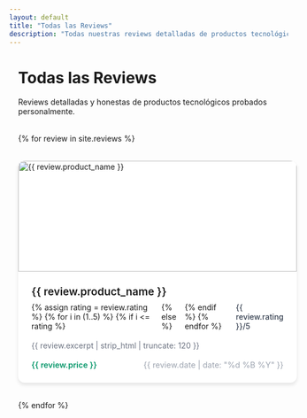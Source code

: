 ```yaml
---
layout: default
title: "Todas las Reviews"
description: "Todas nuestras reviews detalladas de productos tecnológicos"
---
```


<div class="container">
  <h1>Todas las Reviews</h1>
  <p>Reviews detalladas y honestas de productos tecnológicos probados personalmente.</p>
  
  <div class="reviews-grid">
    {% for review in site.reviews %}
      <article class="review-card">
        <a href="{{ review.url | relative_url }}" class="review-link">
          <div class="review-image">
            <img src="{{ review.image | default: '/favicon/android-chrome-512x512.png' }}" 
                 alt="{{ review.product_name }}" loading="lazy">
          </div>
          <div class="review-content">
            <h3>{{ review.product_name }}</h3>
            <div class="rating">
              {% assign rating = review.rating %}
              {% for i in (1..5) %}
                {% if i <= rating %}
                  <i class="fas fa-star"></i>
                {% else %}
                  <i class="far fa-star"></i>
                {% endif %}
              {% endfor %}
              <span class="rating-number">{{ review.rating }}/5</span>
            </div>
            <p class="review-excerpt">{{ review.excerpt | strip_html | truncate: 120 }}</p>
            <div class="review-meta">
              <span class="price">{{ review.price }}</span>
              <span class="date">{{ review.date | date: "%d %B %Y" }}</span>
            </div>
          </div>
        </a>
      </article>
    {% endfor %}
  </div>
</div>

<style>
/* Screen reader only content */
.sr-only {
  position: absolute;
  width: 1px;
  height: 1px;
  padding: 0;
  margin: -1px;
  overflow: hidden;
  clip: rect(0, 0, 0, 0);
  white-space: nowrap;
  border: 0;
}

/* Header - Ultra Compact */
.header {
  position: sticky;
  top: 0;
  height: 48px;
  background: white;
  box-shadow: 0 2px 8px rgba(0,0,0,0.06);
  z-index: 1000;
  transition: all 0.3s ease;
  border-bottom: 1px solid rgba(0,0,0,0.05);
}

/* Container for consistent layout */
.container {
  width: 100%;
  max-width: 1200px;
  margin: 0 auto;
  padding: 0 1rem;
}

/* Grid Layout - 3 columns */
.header-content {
  display: grid;
  grid-template-columns: auto 1fr auto;
  align-items: center;
  height: 100%;
  gap: 1rem;
}

/* Logo Section */
.logo {
  display: flex;
  align-items: center;
  justify-self: start;
  flex-shrink: 0;
  margin-top: 5px;
}

.logo a {
  display: flex;
  align-items: center;
  gap: 0.75rem;
  text-decoration: none;
  color: inherit;
  transition: transform 0.2s ease;
  outline-offset: 2px;
}

.logo a:hover,
.logo a:focus {
  transform: scale(1.02);
}

.logo a:focus {
  outline: 2px solid #FF8C00;
  border-radius: 6px;
}

.logo-image {
  height: 32px;
  width: auto;
  border-radius: 6px;
  display: block;
}

.logo a:hover .logo-image {
  box-shadow: 0 4px 12px rgba(255, 140, 0, 0.3);
}

.logo-text h1 {
  font-size: 1.4rem;
  font-weight: 600;
  color: #FF8C00;
  margin: 0;
  line-height: 1;
  letter-spacing: -0.02em;
}

.logo-text span {
  font-size: 0.8rem;
  color: #666;
  display: block;
  margin-top: 2px;
  line-height: 1;
  font-weight: 500;
}

/* Navigation - Centered */
.nav {
  display: flex;
  align-items: center;
  gap: 1.25rem;
  justify-self: center;
  margin: 0;
  margin-top: 8px;
}

.nav a {
  display: flex;
  align-items: center;
  gap: 0.5rem;
  text-decoration: none;
  color: #444;
  font-weight: 500;
  font-size: 0.9rem;
  padding: 0.3rem 0.6rem;
  border-radius: 8px;
  transition: all 0.2s ease;
  line-height: 1;
  position: relative;
  white-space: nowrap;
  border-bottom: 2px solid transparent;
}

.nav a span {
  transition: transform 0.2s ease;
}

.nav a i {
  font-size: 0.9rem;
  transition: all 0.2s ease;
  flex-shrink: 0;
}

.nav a:hover,
.nav a:focus {
  color: #FF8C00;
  background: rgba(255, 140, 0, 0.08);
}

.nav a.active {
  color: #FF8C00;
  border-bottom-color: #FF8C00;
  background: rgba(255, 140, 0, 0.08);
}

/* Header Actions */
.header-actions {
  display: flex;
  gap: 0.5rem;
  align-items: center;
  justify-self: end;
  flex-shrink: 0;
}

.search-toggle,
.menu-toggle {
  background: none;
  border: none;
  font-size: 1rem;
  color: #666;
  cursor: pointer;
  padding: 0.4rem;
  border-radius: 6px;
  transition: all 0.2s ease;
  display: none; /* Changed from flex to none to make elements invisible */
  align-items: center;
  justify-content: center;
  min-width: 32px;
  min-height: 32px;
}

.search-toggle:hover,
.menu-toggle:hover {
  background: rgba(255, 140, 0, 0.1);
  color: #FF8C00;
}

/* Hamburger menu animation */
.hamburger {
  display: flex;
  flex-direction: column;
  gap: 2px;
  width: 16px;
}

.hamburger span {
  width: 100%;
  height: 2px;
  background: currentColor;
  border-radius: 1px;
  transition: all 0.3s ease;
}

.menu-toggle.active .hamburger span:nth-child(1) {
  transform: rotate(45deg) translate(4px, 4px);
}

.menu-toggle.active .hamburger span:nth-child(2) {
  opacity: 0;
}

.menu-toggle.active .hamburger span:nth-child(3) {
  transform: rotate(-45deg) translate(5px, -5px);
}

.menu-toggle {
  display: none;
}

/* Search Bar */
.search-bar {
  background: #f8f9fa;
  padding: 0.75rem 0;
  border-top: 1px solid #eee;
  display: none;
}

.search-bar.active {
  display: block;
}

.search-container {
  display: flex;
  max-width: 500px;
  margin: 0 auto;
  background: white;
  border-radius: 1.5rem;
  overflow: hidden;
  box-shadow: 0 2px 8px rgba(0,0,0,0.1);
}

.search-container input {
  flex: 1;
  padding: 0.75rem 1rem;
  border: none;
  font-size: 0.9rem;
  outline: none;
  background: transparent;
  color: #333;
  font-family: inherit;
}

.search-container input::placeholder {
  color: #999;
}

.search-container button {
  background: #FF8C00;
  color: white;
  border: none;
  padding: 0.75rem 1rem;
  cursor: pointer;
  transition: background 0.2s ease;
}

.search-container button:hover {
  background: #e6790e;
}

/* Responsive Design */
@media (max-width: 1024px) {
  .nav {
    gap: 1rem;
  }
  
  .nav a {
    padding: 0.3rem 0.5rem;
    font-size: 0.85rem;
    gap: 0.4rem;
  }
}

@media (max-width: 768px) {
  .header {
    height: 50px;
  }
  
  .header-content {
    grid-template-columns: auto auto auto;
    justify-content: space-between;
    gap: 0.5rem;
  }
  
  .logo-image {
    height: 28px;
  }
  
  .logo-text h1 {
    font-size: 1.2rem;
  }
  
  .logo-text span {
    font-size: 0.7rem;
  }
  
  .nav {
    display: none;
    position: absolute;
    top: 100%;
    left: 0;
    right: 0;
    background: white;
    flex-direction: column;
    gap: 0;
    border-top: 1px solid #eee;
    box-shadow: 0 5px 15px rgba(0,0,0,0.1);
    justify-self: stretch;
    grid-column: 1 / -1;
    z-index: 100;
  }
  
  .nav.active {
    display: flex;
  }
  
  .nav a {
    padding: 1rem;
    border-radius: 0;
    border-bottom: 1px solid #f0f0f0;
    justify-content: flex-start;
    border-bottom: none;
  }
  
  .nav a.active {
    background: rgba(255, 140, 0, 0.1);
    border-left: 3px solid #FF8C00;
  }
  
  .menu-toggle {
    display: flex;
  }
  
  .search-container {
    margin: 0 0.5rem;
  }
}

@media (max-width: 480px) {
  .container {
    padding: 0 0.75rem;
  }
  
  .logo-image {
    height: 26px;
  }
  
  .logo-text h1 {
    font-size: 1.1rem;
  }
  
  .logo-text span {
    font-size: 0.65rem;
  }
  
  .header-actions {
    gap: 0.25rem;
  }
  
  .search-toggle,
  .menu-toggle {
    padding: 0.3rem;
    min-width: 28px;
    min-height: 28px;
  }
}

/* Force consistent positioning */
@media (min-width: 769px) {
  .menu-toggle {
    display: none !important;
  }
  
  .nav {
    justify-self: center !important;
  }
}
</style>

<style>
.reviews-grid {
  display: grid;
  grid-template-columns: repeat(auto-fill, minmax(300px, 1fr));
  gap: 2rem;
  margin-top: 2rem;
}

.review-card {
  background: white;
  border-radius: 12px;
  box-shadow: 0 4px 6px rgba(0, 0, 0, 0.1);
  overflow: hidden;
  transition: transform 0.3s ease, box-shadow 0.3s ease;
}

.review-card:hover {
  transform: translateY(-4px);
  box-shadow: 0 8px 25px rgba(0, 0, 0, 0.15);
}

.review-link {
  text-decoration: none;
  color: inherit;
  display: block;
}

.review-image {
  height: 200px;
  overflow: hidden;
}

.review-image img {
  width: 100%;
  height: 100%;
  object-fit: cover;
}

.review-content {
  padding: 1.5rem;
}

.review-content h3 {
  margin: 0 0 0.5rem 0;
  font-size: 1.2rem;
  font-weight: 600;
}

.rating {
  display: flex;
  align-items: center;
  gap: 0.25rem;
  margin-bottom: 1rem;
}

.rating i {
  color: #fbbf24;
}

.rating-number {
  margin-left: 0.5rem;
  font-weight: 500;
  color: #374151;
}

.review-excerpt {
  color: #6b7280;
  line-height: 1.5;
  margin-bottom: 1rem;
}

.review-meta {
  display: flex;
  justify-content: space-between;
  align-items: center;
  font-size: 0.9rem;
  color: #9ca3af;
}

.price {
  font-weight: 600;
  color: #059669;
}
</style>
